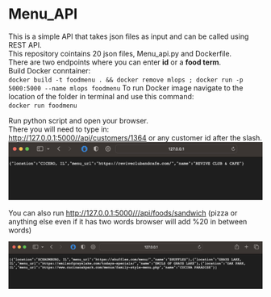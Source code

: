 # Menu_API
This is a simple API that takes json files as input and can be called using REST API.  <br>
This repository cointains 20 json files, Menu_api.py and Dockerfile. <br>
There are two endpoints where you can enter **id** or a **food term**. <br>
Build Docker conntainer: <br>
`docker build -t foodmenu . && docker remove mlops ; docker run -p 5000:5000 --name mlops foodmenu`
To run Docker image navigate to the location of the folder in terminal and use this command: <br>
`docker run foodmenu` <br>

Run python script and open your browser. <br>
There you will need to type in:  <br>
http://127.0.0.1:5000//api/customers/1364 or any customer id after the slash.  <br>
![](https://github.com/Adzic/Menu_API/blob/main/customer_id_example.jpg)

You can also run http://127.0.0.1:5000///api/foods/sandwich (pizza or anything else even if it has two words browser will add %20 in between words)

![](https://github.com/Adzic/Menu_API/blob/main/pizza_example.jpg)








